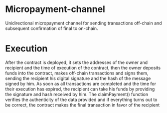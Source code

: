 # Micropayment-channel
Unidirectional micropayment channel for sending transactions off-chain and subsequent confirmation of final tx on-chain. 

# Execution
After the contract is deployed, it sets the addresses of the owner and recipient and the time of execution of the contract, then the owner deposits funds into the contract, makes off-chain transactions and signs them, sending the recipient his digital signature and the hash of the message signed by him.
As soon as all transactions are completed and the time for their execution has expired, the recipient can take his funds by providing the signature and hash received by him. The claimPayment() function verifies the authenticity of the data provided and if everything turns out to be correct, the contract makes the final transaction in favor of the recipient

